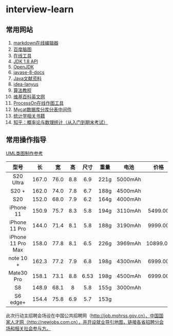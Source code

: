 # interview-learn

## 常用网站
1. [markdown在线编辑器](https://www.mdeditor.com/)
2. [百度脑图](https://naotu.baidu.com/home)
3. [在线工具](http://tool.oschina.net/)
4. [JDK 1.8 API](http://www.matools.com/api/java8)
5. [OpenJDK](http://hg.openjdk.java.net/jdk/jdk/file/26ac622a4cab/src)   
6. [javase-8-docs](https://docs.oracle.com/javase/8/docs/)   
7. [Java文献资料](https://docs.oracle.com/javase/tutorial/tutorialLearningPaths.html)  
8. [idea-lanyus](http://idea.lanyus.com/)
9. [算法教程](https://www.coursera.org/learn/algorithms-part1)
10. [维基百科英文网](https://en.wikipedia.org/wiki/Main_Page)
11. [ProcessOn在线作图工具](https://www.processon.com/)   
12. [Mycat数据库分库分表中间件](http://www.mycat.org.cn/)   
13. [统计学相关书籍](https://github.com/xitongsys/ML/tree/master/books)   
14. [知乎：概率论与数理统计（从入门到期末考试）](https://zhuanlan.zhihu.com/p/486959843)   







## 常用操作指导

[UML类图制作参考](https://github.com/xie-chong/interview-learn/issues/14)


| 型号   | 长  |  宽   | 高   | 尺寸| 重量 | 电池 | 价格  |
| :----: | :----:  | :----:  | :----: | :----: | :----: |:----: |:----: |
| S20 Ultra | 167.0  | 76.0  | 8.8 | 6.9 |221g | 5000mAh |  |
| S20 + | 162.0  | 74.0  | 7.8 | 6.7 |188g | 4500mAh |  |
| S20 | 152.0  | 68.0  | 7.9 | 6.2 |164g | 4000mAh |  |
| iPhone 11 | 150.9  | 75.7  | 8.3 | 5.8 |194g | 3110mAh | 5499.00 |
| iPhone 11 Pro | 144.0  | 71.4  | 8.1 | 5.8 |188g | 3190mAh | 9999.00 |
| iPhone 11 Pro Max | 158.0  | 77.8  | 8.1 | 6.5 |226g | 3969mAh | 10899.00 |
| note 10 + | 162.3  | 77.2  | 7.9 | 6.8 |198g | 4300mAh | 6999.00 |
| Mate30 Pro | 158.1  | 73.1  | 8.8 | 6.53 |198g | 4500mAh | 6999.00 |
| S8 | 148.9  | 68.1  | 8 | 5.8 |155g | 3000mAh | |
| S6 edge+ | 154.4  | 75.8  | 6.9 | 5.7|153g |  | |



此次行动主招聘会场设在中国公共招聘网（http://job.mohrss.gov.cn）、中国国家人才网（http://newjobs.com.cn），并开设就业导引地图，链接各省招聘分会场和相关社会参与方。


